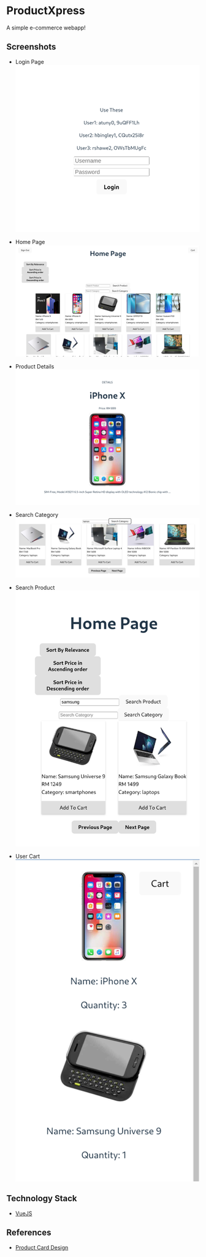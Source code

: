 # ProductXpress

A simple e-commerce webapp!

## Screenshots

- Login Page
![LoginPageScreenShot](https://github.com/tan-dong-yu-0/auronex-intern-assessment/blob/master/Q2/client/public/loginpage.png)

- Home Page
![HomePageScreenShot](https://github.com/tan-dong-yu-0/auronex-intern-assessment/blob/master/Q2/client/public/homepage.png)

- Product Details
![ProductDetailsScreenShot](https://github.com/tan-dong-yu-0/auronex-intern-assessment/blob/master/Q2/client/public/productdetails.png)

- Search Category
![SearchCategoryScreenShot](https://github.com/tan-dong-yu-0/auronex-intern-assessment/blob/master/Q2/client/public/searchcategory.png)

- Search Product
![SearchProductScreenShot](https://github.com/tan-dong-yu-0/auronex-intern-assessment/blob/master/Q2/client/public/searchproduct.png)

- User Cart
![UserCartScreenShot](https://github.com/tan-dong-yu-0/auronex-intern-assessment/blob/master/Q2/client/public/usercart.png)

## Technology Stack

- [VueJS](https://vuejs.org/)

## References

- [Product Card Design](https://www.w3schools.com/howto/howto_css_product_card.asp)